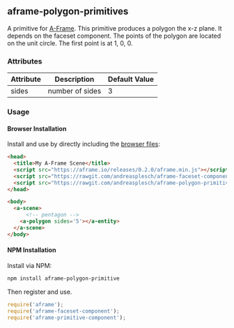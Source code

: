 ## aframe-polygon-primitives

A <a-polygon> primitive for [A-Frame](https://aframe.io). This primitive produces a polygon the x-z plane. It depends on the faceset component.
The points of the polygon are located on the unit circle. The first point is at 1, 0, 0.

### Attributes

| Attribute| Description | Default Value |
| -------- | ----------- | ------------- |
| sides    | number of sides |  3 |

### Usage

#### Browser Installation

Install and use by directly including the [browser files](dist):

```html
<head>
  <title>My A-Frame Scene</title>
  <script src="https://aframe.io/releases/0.2.0/aframe.min.js"></script>
  <script src="https://rawgit.com/andreasplesch/aframe-faceset-component/master/dist/aframe-faceset-component.min.js"></script>
  <script src="https://rawgit.com/andreasplesch/aframe-polygon-primitive/master/dist/aframe-polygon-primitive.min.js"></script>
</head>

<body>
  <a-scene>
	  <!-- pentagon -->
    <a-polygon sides='5'></a-entity>
  </a-scene>
</body>
```

#### NPM Installation

Install via NPM:

```bash
npm install aframe-polygon-primitive
```

Then register and use.

```js
require('aframe');
require('aframe-faceset-component');
require('aframe-primitive-component');

```
